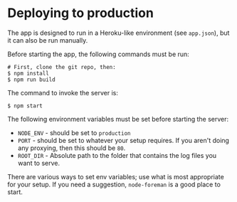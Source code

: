 # Deploying to production

The app is designed to run in a Heroku-like environment (see `app.json`), but
it can also be run manually.

Before starting the app, the following commands must be run:

    # First, clone the git repo, then:
    $ npm install
    $ npm run build

The command to invoke the server is:

    $ npm start

The following environment variables must be set before starting the server:

* `NODE_ENV` - should be set to `production`
* `PORT` - should be set to whatever your setup requires. If you aren't doing
any proxying, then this should be `80`.
* `ROOT_DIR` - Absolute path to the folder that contains the log files you want
to serve.

There are various ways to set env variables; use what is most appropriate for
your setup. If you need a suggestion, `node-foreman` is a good place to start.
